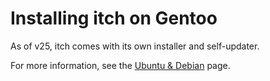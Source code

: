 # Installing itch on Gentoo

As of v25, itch comes with its own installer and self-updater.

For more information, see the [Ubuntu & Debian](/installing/linux/ubuntu-and-debian.md) page.
